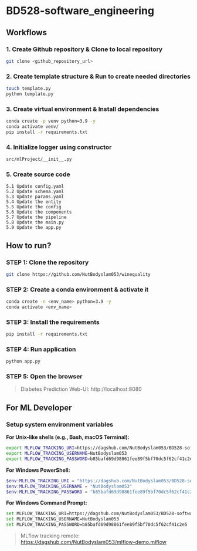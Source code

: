 # BD528-software_engineering

## Workflows

### 1. Create Github repository & Clone to local repository
```bash
git clone <github_repository_url>
```

### 2. Create template structure & Run to create needed directories
```bash
touch template.py
python template.py
```

### 3. Create virtual environment & Install dependencies
```bash
conda create -p venv python=3.9 -y
conda activate venv/
pip install -r requirements.txt
```

### 4. Initialize logger using constructor
```bash
src/mlProject/__init__.py
```

### 5. Create source code
    5.1 Update config.yaml
    5.2 Update schema.yaml
    5.3 Update params.yaml
    5.4 Update the entity
    5.5 Update the config
    5.6 Update the components
    5.7 Update the pipeline
    5.8 Update the main.py
    5.9 Update the app.py

## How to run?

### STEP 1: Clone the repository
```bash
git clone https://github.com/NutBodyslam053/winequality
```

### STEP 2: Create a conda environment & activate it
```bash
conda create -n <env_name> python=3.9 -y
conda activate <env_name>
```

### STEP 3: Install the requirements
```bash
pip install -r requirements.txt
```

### STEP 4: Run application
```bash
python app.py
```

### STEP 5: Open the browser
> Diabetes Prediction Web-UI: http://localhost:8080

## For ML Developer
### Setup system environment variables

**For Unix-like shells (e.g., Bash, macOS Terminal):**
```bash
export MLFLOW_TRACKING_URI=https://dagshub.com/NutBodyslam053/BD528-software_engineering.mlflow
export MLFLOW_TRACKING_USERNAME=NutBodyslam053
export MLFLOW_TRACKING_PASSWORD=b85bafd69d98861fee89f5bf70dc5f62cf41c2e5
```

**For Windows PowerShell:**
```powershell
$env:MLFLOW_TRACKING_URI = "https://dagshub.com/NutBodyslam053/BD528-software_engineering.mlflow"
$env:MLFLOW_TRACKING_USERNAME = "NutBodyslam053"
$env:MLFLOW_TRACKING_PASSWORD = "b85bafd69d98861fee89f5bf70dc5f62cf41c2e5"
```

**For Windows Command Prompt:**
```bash
set MLFLOW_TRACKING_URI=https://dagshub.com/NutBodyslam053/BD528-software_engineering.mlflow
set MLFLOW_TRACKING_USERNAME=NutBodyslam053
set MLFLOW_TRACKING_PASSWORD=b85bafd69d98861fee89f5bf70dc5f62cf41c2e5
```

> MLflow tracking remote: https://dagshub.com/NutBodyslam053/mlflow-demo.mlflow